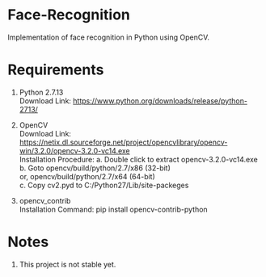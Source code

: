 # Face-Recognition
Implementation of face recognition in Python using OpenCV.

# Requirements
1. Python 2.7.13  
   Download Link: https://www.python.org/downloads/release/python-2713/  

2. OpenCV  
   Download Link: https://netix.dl.sourceforge.net/project/opencvlibrary/opencv-win/3.2.0/opencv-3.2.0-vc14.exe  
   Installation Procedure: a. Double click to extract opencv-3.2.0-vc14.exe  
						   b. Goto opencv/build/python/2.7/x86 (32-bit)  
						      or, opencv/build/python/2.7/x64 (64-bit)  
						   c. Copy cv2.pyd to C:/Python27/Lib/site-packeges  
3. opencv_contrib  
   Installation Command: pip install opencv-contrib-python  

# Notes
1) This project is not stable yet.  